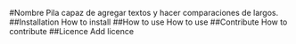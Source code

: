 #Nombre
Pila capaz de agregar textos y hacer comparaciones de largos.
##Installation
How to install
##How to use
How to use
##Contribute
How to contribute
##Licence
Add licence
